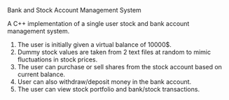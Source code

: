 Bank and Stock Account Management System

A C++ implementation of a single user stock and bank account management system.
1. The user is initially given a virtual balance of 10000$.
2. Dummy stock values are taken from 2 text files at random to mimic fluctuations in stock prices.
3. The user can purchase or sell shares from the stock account based on current balance.
4. User can also withdraw/deposit money in the bank account.
5. The user can view stock portfolio and bank/stock transactions. 
